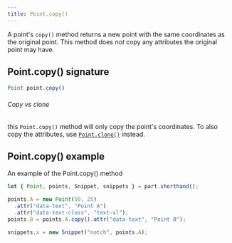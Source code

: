 ```yaml
---
title: Point.copy()
---
```


A point's `copy()` method returns a new point with the same coordinates as the original point.
This method does *not* copy any attributes the original point may have.

## Point.copy() signature

```js
Point point.copy()
```

<Note>

###### Copy vs clone

this `Point.copy()` method will only copy the point's coordinates.
To also copy the attributes, use [`Point.clone()`](reference/api/point/clone/) instead.

</Note>

## Point.copy() example

<Example part="point_copy">
An example of the Point.copy() method
</Example>

```js
let { Point, points, Snippet, snippets } = part.shorthand();

points.A = new Point(50, 25)
  .attr("data-text", "Point A")
  .attr("data-text-class", "text-xl");
points.B = points.A.copy().attr("data-text", "Point B");

snippets.x = new Snippet("notch", points.A);
```
